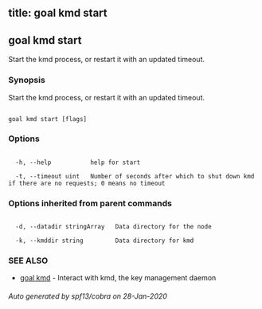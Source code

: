 title: goal kmd start
---
## goal kmd start



Start the kmd process, or restart it with an updated timeout.



### Synopsis



Start the kmd process, or restart it with an updated timeout.



```

goal kmd start [flags]

```



### Options



```

  -h, --help           help for start

  -t, --timeout uint   Number of seconds after which to shut down kmd if there are no requests; 0 means no timeout

```



### Options inherited from parent commands



```

  -d, --datadir stringArray   Data directory for the node

  -k, --kmddir string         Data directory for kmd

```



### SEE ALSO



* [goal kmd](../../kmd/kmd/)	 - Interact with kmd, the key management daemon


###### Auto generated by spf13/cobra on 28-Jan-2020

